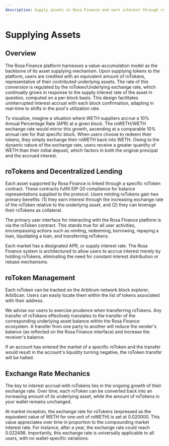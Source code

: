 ```yaml
---
description: Supply assets in Rosa Finance and earn interest through roTokens.
---
```


# Supplying Assets

## Overview

The Rosa Finance platform harnesses a value-accumulation model as the backbone of its asset supplying mechanism. Upon supplying tokens to the platform, users are credited with an equivalent amount of roTokens, representative of their contributed underlying assets. The rate of this conversion is regulated by the roToken/Underlying exchange rate, which continually grows in response to the supply interest rate of the asset in question, computed on a per-block basis. This design facilitates uninterrupted interest accrual with each block confirmation, adapting in real-time to shifts in the pool's utilization rate.

To visualize, imagine a situation where WETH suppliers accrue a 10% Annual Percentage Rate (APR) at a given block. The roWETH/WETH exchange rate would mirror this growth, ascending at a comparable 10% annual rate for that specific block. When users choose to redeem their tokens, they simply exchange their roWETH back into WETH. Owing to the dynamic nature of the exchange rate, users receive a greater quantity of WETH than their initial deposit, which factors in both the original principal and the accrued interest.

## **roTokens and Decentralized Lending**

Each asset supported by Rosa Finance is linked through a specific roToken contract. These contracts fulfill EIP-20 compliance for balance representations supplied to the protocol. Users minting roTokens gain two primary benefits: (1) they earn interest through the increasing exchange rate of the roToken relative to the underlying asset, and (2) they can leverage their roTokens as collateral.

The primary user interface for interacting with the Rosa Finance platform is via the roToken contract. This stands true for all user activities, encompassing actions such as minting, redeeming, borrowing, repaying a loan, liquidating a loan, and transferring roTokens.

Each market has a designated APR, or supply interest rate. The Rosa Finance system is architectured to allow users to accrue interest merely by holding roTokens, eliminating the need for constant interest distribution or rebase mechanisms.

## **roToken Management**

Each roToken can be tracked on the Arbitrum network block explorer, ArbiScan. Users can easily locate them within the list of tokens associated with their address.

We advise our users to exercise prudence when transferring roTokens. Any transfer of roTokens effectively translates to the transfer of the corresponding underlying asset balance within the Rosa Finance ecosystem. A transfer from one party to another will reduce the sender's balance (as reflected on the Rosa Finance interface) and increase the receiver's balance.

If an account has entered the market of a specific roToken and the transfer would result in the account's liquidity turning negative, the roToken transfer will be halted.

## **Exchange Rate Mechanics**

The key to interest accrual with roTokens lies in the ongoing growth of their exchange rate. Over time, each roToken can be converted back into an increasing amount of its underlying asset, while the amount of roTokens in your wallet remains unchanged.

At market inception, the exchange rate for roTokens (expressed as the equivalent value of WETH for one unit of roWETH) is set at 0.020000. This value appreciates over time in proportion to the compounding market interest rate. For instance, after a year, the exchange rate could reach 0.022498. Importantly, this exchange rate is universally applicable to all users, with no wallet-specific variations.
